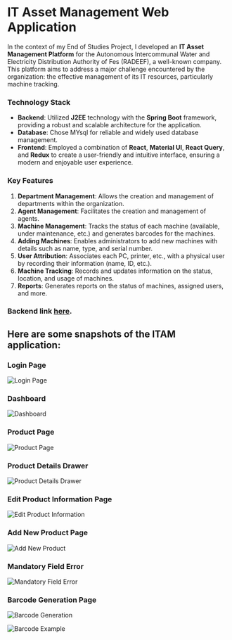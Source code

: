 # **IT Asset Management Web Application**

In the context of my End of Studies Project, I developed an **IT Asset Management Platform** for the Autonomous Intercommunal Water and Electricity Distribution Authority of Fes (RADEEF), a well-known company. This platform aims to address a major challenge encountered by the organization: the effective management of its IT resources, particularly machine tracking.

### Technology Stack

- **Backend**: Utilized **J2EE** technology with the **Spring Boot** framework, providing a robust and scalable architecture for the application.
- **Database**: Chose MYsql for reliable and widely used database management.
- **Frontend**: Employed a combination of **React**, **Material UI**, **React Query**, and **Redux** to create a user-friendly and intuitive interface, ensuring a modern and enjoyable user experience.

### Key Features

1. **Department Management**: Allows the creation and management of departments within the organization.
2. **Agent Management**: Facilitates the creation and management of agents.
3. **Machine Management**: Tracks the status of each machine (available, under maintenance, etc.) and generates barcodes for the machines.
4. **Adding Machines**: Enables administrators to add new machines with details such as name, type, and serial number.
5. **User Attribution**: Associates each PC, printer, etc., with a physical user by recording their information (name, ID, etc.).
6. **Machine Tracking**: Records and updates information on the status, location, and usage of machines.
7. **Reports**: Generates reports on the status of machines, assigned users, and more.

### Backend link [here](https://github.com/zakariaelaoufi/gestion-parc-informatique-backEnd).

## Here are some snapshots of the ITAM application:

### Login Page
![Login Page](https://github.com/user-attachments/assets/9342dacc-1c11-4921-98ca-577a4cf1034c)

### Dashboard
![Dashboard](https://github.com/user-attachments/assets/5e8bdc40-1cde-41f5-961e-980986a815b5)

### Product Page
![Product Page](https://github.com/user-attachments/assets/2d42dfd3-1b4e-4a07-864c-de8e51d24840)

### Product Details Drawer
![Product Details Drawer](https://github.com/user-attachments/assets/f61259c0-ff9f-4654-b115-45ed84ea3eb4)

### Edit Product Information Page
![Edit Product Information](https://github.com/user-attachments/assets/412b8582-7f6e-423d-9b91-b63a7a2fef0e)

### Add New Product Page
![Add New Product](https://github.com/user-attachments/assets/67294786-a56a-4cf1-851c-c30d3fe1000d)

### Mandatory Field Error
![Mandatory Field Error](https://github.com/user-attachments/assets/369428bd-36d4-4b9e-af3c-93fdb5427ea3)

### Barcode Generation Page
![Barcode Generation](https://github.com/user-attachments/assets/77010ff6-8cda-4edf-9cc3-73868a207b55)

![Barcode Example](https://github.com/user-attachments/assets/8ff5ce51-f124-40da-91ba-a3047c1717e6)
